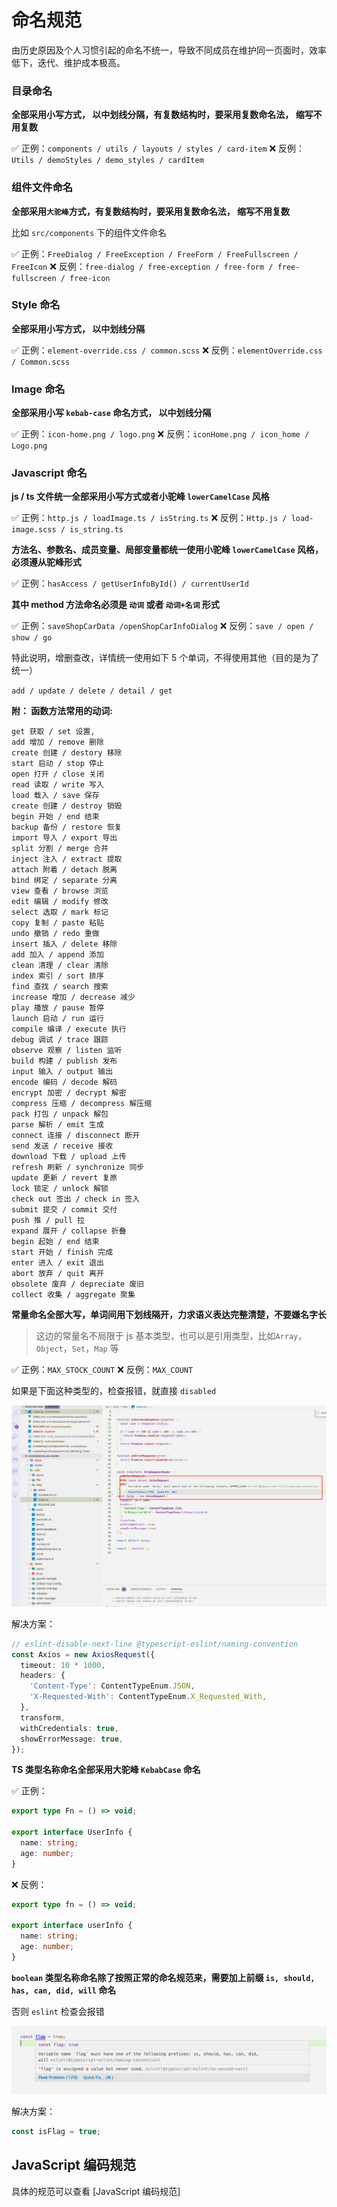 # 命名规范

由历史原因及个人习惯引起的命名不统一，导致不同成员在维护同一页面时，效率低下，迭代、维护成本极高。

### 目录命名

**全部采用小写方式， 以中划线分隔，有复数结构时，要采用复数命名法， 缩写不用复数**

✅ 正例：`components / utils / layouts / styles / card-item`
❌ 反例：`Utils / demoStyles / demo_styles / cardItem`

### 组件文件命名

**全部采用`大驼峰`方式，有复数结构时，要采用复数命名法， 缩写不用复数**

比如 `src/components` 下的组件文件命名

✅ 正例：`FreeDialog / FreeException / FreeForm / FreeFullscreen / FreeIcon`
❌ 反例：`free-dialog / free-exception / free-form / free-fullscreen / free-icon`

### Style 命名

**全部采用小写方式， 以中划线分隔**

✅ 正例：`element-override.css / common.scss`
❌ 反例：`elementOverride.css / Common.scss`

### Image 命名

**全部采用小写 `kebab-case` 命名方式， 以中划线分隔**

✅ 正例：`icon-home.png / logo.png`
❌ 反例：`iconHome.png / icon_home / Logo.png`

### Javascript 命名

**js / ts 文件统一全部采用小写方式或者小驼峰 `lowerCamelCase` 风格**

✅ 正例：`http.js / loadImage.ts / isString.ts`
❌ 反例：`Http.js / load-image.scss / is_string.ts`

**方法名、参数名、成员变量、局部变量都统一使用小驼峰 `lowerCamelCase` 风格，必须遵从驼峰形式**

✅ 正例：`hasAccess / getUserInfoById() / currentUserId`

**其中 method 方法命名必须是 `动词` 或者 `动词+名词` 形式**

✅ 正例：`saveShopCarData /openShopCarInfoDialog`
❌ 反例：`save / open / show / go`

特此说明，增删查改，详情统一使用如下 5 个单词，不得使用其他（目的是为了统一）

`add / update / delete / detail / get`

**附： 函数方法常用的动词:**

```
get 获取 / set 设置,
add 增加 / remove 删除
create 创建 / destory 移除
start 启动 / stop 停止
open 打开 / close 关闭
read 读取 / write 写入
load 载入 / save 保存
create 创建 / destroy 销毁
begin 开始 / end 结束
backup 备份 / restore 恢复
import 导入 / export 导出
split 分割 / merge 合并
inject 注入 / extract 提取
attach 附着 / detach 脱离
bind 绑定 / separate 分离
view 查看 / browse 浏览
edit 编辑 / modify 修改
select 选取 / mark 标记
copy 复制 / paste 粘贴
undo 撤销 / redo 重做
insert 插入 / delete 移除
add 加入 / append 添加
clean 清理 / clear 清除
index 索引 / sort 排序
find 查找 / search 搜索
increase 增加 / decrease 减少
play 播放 / pause 暂停
launch 启动 / run 运行
compile 编译 / execute 执行
debug 调试 / trace 跟踪
observe 观察 / listen 监听
build 构建 / publish 发布
input 输入 / output 输出
encode 编码 / decode 解码
encrypt 加密 / decrypt 解密
compress 压缩 / decompress 解压缩
pack 打包 / unpack 解包
parse 解析 / emit 生成
connect 连接 / disconnect 断开
send 发送 / receive 接收
download 下载 / upload 上传
refresh 刷新 / synchronize 同步
update 更新 / revert 复原
lock 锁定 / unlock 解锁
check out 签出 / check in 签入
submit 提交 / commit 交付
push 推 / pull 拉
expand 展开 / collapse 折叠
begin 起始 / end 结束
start 开始 / finish 完成
enter 进入 / exit 退出
abort 放弃 / quit 离开
obsolete 废弃 / depreciate 废旧
collect 收集 / aggregate 聚集
```

**常量命名全部大写，单词间用下划线隔开，力求语义表达完整清楚，不要嫌名字长**

> 这边的常量名不局限于 js 基本类型，也可以是引用类型，比如`Array`，`Object`，`Set`，`Map` 等

✅ 正例：`MAX_STOCK_COUNT`
❌ 反例：`MAX_COUNT`

如果是下面这种类型的，检查报错，就直接 `disabled`

![1626422780_69_w1690_h1078](./images/1626422780_69_w1690_h1078.png)

解决方案：

```ts
// eslint-disable-next-line @typescript-eslint/naming-convention
const Axios = new AxiosRequest({
  timeout: 10 * 1000,
  headers: {
    'Content-Type': ContentTypeEnum.JSON,
    'X-Requested-With': ContentTypeEnum.X_Requested_With,
  },
  transform,
  withCredentials: true,
  showErrorMessage: true,
});
```

**TS 类型名称命名全部采用大驼峰 `KebabCase` 命名**

✅ 正例：

```ts
export type Fn = () => void;

export interface UserInfo {
  name: string;
  age: number;
}
```

❌ 反例：

```ts
export type fn = () => void;

export interface userInfo {
  name: string;
  age: number;
}
```

**`boolean` 类型名称命名除了按照正常的命名规范来，需要加上前缀 `is, should, has, can, did, will` 命名**

否则 `eslint` 检查会报错

![1626423491_41_w1092_h237](./images/1626423491_41_w1092_h237.png)

解决方案：

```js
const isFlag = true;
```

## JavaScript 编码规范

具体的规范可以查看  [JavaScript 编码规范]
